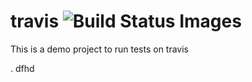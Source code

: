 # travis <img title="Build Status Images" src="https://travis-ci.org/sourabhkt/travis.svg">
This is a demo project to run tests on travis

.
dfhd
